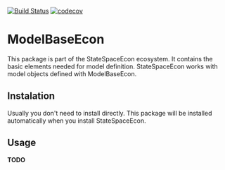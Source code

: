 [![Build Status](https://travis-ci.org/bankofcanada/ModelBaseEcon.jl.svg?branch=master)](https://travis-ci.org/bankofcanada/ModelBaseEcon.jl)
[![codecov](https://codecov.io/gh/bankofcanada/ModelBaseEcon.jl/branch/master/graph/badge.svg?token=YICWA48ZRV)](https://codecov.io/gh/bankofcanada/ModelBaseEcon.jl)

# ModelBaseEcon

This package is part of the StateSpaceEcon ecosystem.
It contains the basic elements needed for model definition.
StateSpaceEcon works with model objects defined with ModelBaseEcon.

## Instalation

Usually you don't need to install directly.
This package will be installed automatically when you install StateSpaceEcon.

## Usage

**TODO**
